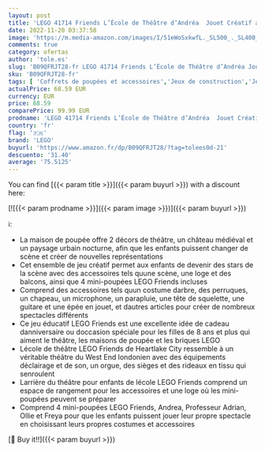 ```yaml
---
layout: post
title: 'LEGO 41714 Friends L’École de Théâtre d’Andréa  Jouet Créatif avec Accessoires pour Mini-poupées  Jeu Éducatif  Idée Cadeau Filles et Garçons Dès 8 Ans'
date: 2022-11-20 03:37:58
image: 'https://m.media-amazon.com/images/I/51eWoSxkwfL._SL500_._SL400_.jpg'
comments: true
category: ofertas
author: 'tole.es'
slug: 'B09QFRJT28-fr LEGO 41714 Friends L’École de Théâtre d’Andréa Jouet...'
sku: 'B09QFRJT28-fr'
tags: [ 'Coffrets de poupées et accessoires','Jeux de construction','Jeux et Jouets','Jeux et jouets','Jeux pour PC','Jeux vidéo','PC: Jeux et accessoires','Poupées et accessoires','Sets de jeux de construction','lego','🇫🇷', ]
actualPrice: 68.59 EUR
currency: EUR
price: 68.59
comparePrice: 99.99 EUR
prodname: 'LEGO 41714 Friends L’École de Théâtre d’Andréa  Jouet Créatif avec Accessoires pour Mini-poupées  Jeu Éducatif  Idée Cadeau Filles et Garçons Dès 8 Ans'
country: 'fr'
flag: '🇫🇷'
brand: 'LEGO'
buyurl: 'https://www.amazon.fr/dp/B09QFRJT28/?tag=tolees0d-21'
descuento: '31.40'
average: '75.5125'
---
```


You can find [{{< param title >}}]({{< param buyurl >}}) with a discount here:

[![{{< param prodname >}}]({{< param image >}})]({{< param buyurl >}})

ℹ️:

- La maison de poupée offre 2 décors de théâtre, un château médiéval et un paysage urbain nocturne, afin que les enfants puissent changer de scène et créer de nouvelles représentations
- Cet ensemble de jeu créatif permet aux enfants de devenir des stars de la scène avec des accessoires tels quune scène, une loge et des balcons, ainsi que 4 mini-poupées LEGO Friends incluses
- Comprend des accessoires tels quun costume darbre, des perruques, un chapeau, un microphone, un parapluie, une tête de squelette, une guitare et une épée en jouet, et dautres articles pour créer de nombreux spectacles différents
- Ce jeu éducatif LEGO Friends est une excellente idée de cadeau danniversaire ou doccasion spéciale pour les filles de 8 ans et plus qui aiment le théâtre, les maisons de poupée et les briques LEGO
- Lécole de théâtre LEGO Friends de Heartlake City ressemble à un véritable théâtre du West End londonien avec des équipements déclairage et de son, un orgue, des sièges et des rideaux en tissu qui senroulent
- Larrière du théâtre pour enfants de lécole LEGO Friends comprend un espace de rangement pour les accessoires et une loge où les mini-poupées peuvent se préparer
- Comprend 4 mini-poupées LEGO Friends, Andrea, Professeur Adrian, Ollie et Freya pour que les enfants puissent jouer leur propre spectacle en choisissant leurs propres costumes et accessoires

[🛒 Buy it!!]({{< param buyurl >}})
